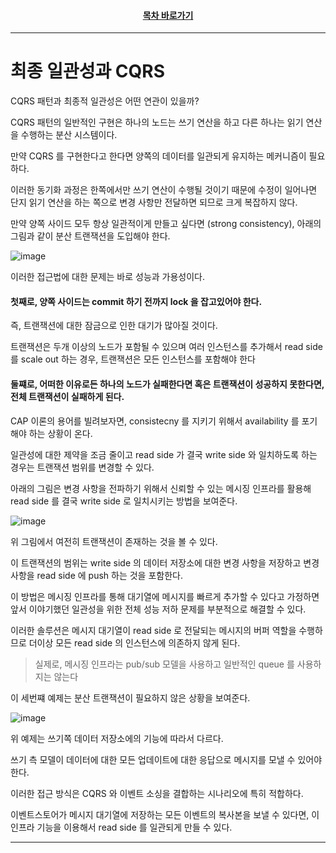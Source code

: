 <div align="center">

#### [목차 바로가기](https://github.com/dhslrl321/cqrs-journey-guide-korean/blob/master/Table%20of%20Contents.md)

</div>

---

# 최종 일관성과 CQRS

CQRS 패턴과 최종적 일관성은 어떤 연관이 있을까?

CQRS 패턴의 일반적인 구현은 하나의 노드는 쓰기 연산을 하고 다른 하나는 읽기 연산을 수행하는 분산 시스템이다.

만약 CQRS 를 구현한다고 한다면 양쪽의 데이터를 일관되게 유지하는 메커니즘이 필요하다.

이러한 동기화 과정은 한쪽에서만 쓰기 연산이 수행될 것이기 때문에 수정이 일어나면 단지 읽기 연산을 하는 쪽으로 변경 사항만 전달하면 되므로 크게 복잡하지 않다.

만약 양쪽 사이드 모두 항상 일관적이게 만들고 싶다면 (strong consistency), 아래의 그림과 같이 분산 트랜잭션을 도입해야 한다.

![image](https://user-images.githubusercontent.com/48385288/196939711-4fc806ae-524a-4959-8f36-b9f31ff9d7c3.png)

이러한 접근법에 대한 문제는 바로 성능과 가용성이다.

#### 첫째로, 양쪽 사이드는 commit 하기 전까지 lock 을 잡고있어야 한다.

즉, 트랜잭션에 대한 잠금으로 인한 대기가 많아질 것이다.

트랜잭션은 두개 이상의 노드가 포함될 수 있으며 여러 인스턴스를 추가해서 read side 를 scale out 하는 경우, 트랜잭션은 모든 인스턴스를 포함해야 한다

#### 둘쨰로, 어떠한 이유로든 하나의 노드가 실패한다면 혹은 트랜잭션이 성공하지 못한다면, 전체 트랜잭션이 실패하게 된다.

CAP 이론의 용어를 빌려보자면, consistecny 를 지키기 위해서 availability 를 포기해야 하는 상황이 온다.

일관성에 대한 제약을 조금 줄이고 read side 가 결국 write side 와 일치하도록 하는 경우는 트랜잭션 범위를 변경할 수 있다.

아래의 그림은 변경 사항을 전파하기 위해서 신뢰할 수 있는 메시징 인프라를 활용해 read side 를 결국 write side 로 일치시키는 방법을 보여준다.

![image](https://user-images.githubusercontent.com/48385288/196941948-51358927-fab4-408e-84e4-c2ddf2e6a0bb.png)

위 그림에서 여전히 트랜잭션이 존재하는 것을 볼 수 있다.

이 트랜잭션의 범위는 write side 의 데이터 저장소에 대한 변경 사항을 저장하고 변경 사항을 read side 에 push 하는 것을 포함한다.

이 방법은 메시징 인프라를 통해 대기열에 메시지를 빠르게 추가할 수 있다고 가정하면 앞서 이야기했던 일관성을 위한 전체 성능 저하 문제를 부분적으로 해결할 수 있다.

이러한 솔루션은 메시지 대기열이 read side 로 전달되는 메시지의 버퍼 역할을 수행하므로 더이상 모든 read side 의 인스턴스에 의존하지 않게 된다.

> 실제로, 메시징 인프라는 pub/sub 모델을 사용하고 일반적인 queue 를 사용하지는 않는다

이 세번쨰 예제는 분산 트랜잭션이 필요하지 않은 상황을 보여준다.

![image](https://user-images.githubusercontent.com/48385288/196943915-b4075d03-9426-4522-a166-3f3bd780489f.png)

위 예제는 쓰기쪽 데이터 저장소에의 기능에 따라서 다르다.

쓰기 측 모델이 데이터에 대한 모든 업데이트에 대한 응답으로 메시지를 모낼 수 있어야 한다.

이러한 접근 방식은 CQRS 와 이벤트 소싱을 결합하는 시나리오에 특히 적합하다.

이벤트스토어가 메시지 대기열에 저장하는 모든 이벤트의 복사본을 보낼 수 있다면, 이 인프라 기능을 이용해서 read side 를 일관되게 만들 수 있다.

---
